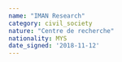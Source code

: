 ```yaml
---
name: "IMAN Research"
category: civil_society
nature: "Centre de recherche"
nationality: MYS
date_signed: '2018-11-12'
---
```

    